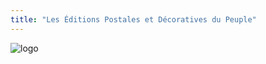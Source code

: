 ```yaml
---
title: "Les Éditions Postales et Décoratives du Peuple"
---
```

![logo](https://editions-pdp.fr/wp-content/uploads/2023/06/logo2-1-768x397.png) 